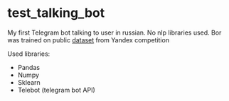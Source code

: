 # test_talking_bot
My first Telegram bot talking to user in russian. No nlp libraries used.
Bor was trained on public [dataset](https://vk.com/doc9032467_464972815?hash=2c772f61730eafb450&dl=85218bc0cf9db73adc) from Yandex competition 

Used libraries:
* Pandas
* Numpy
* Sklearn
* Telebot (telegram bot API)
